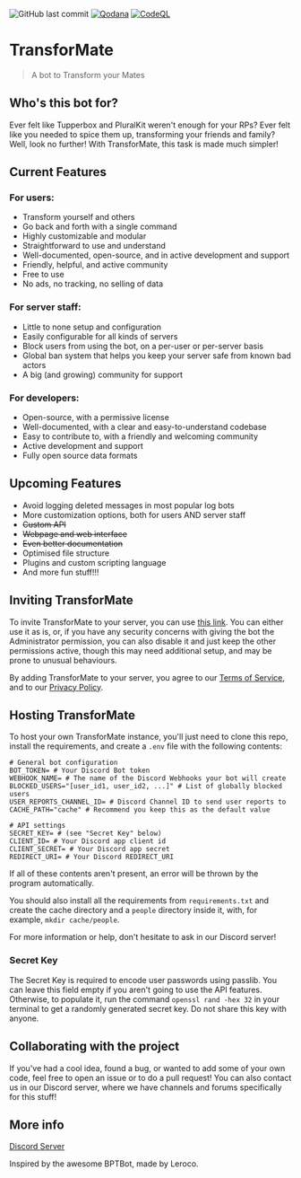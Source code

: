 ![GitHub last commit](https://img.shields.io/github/last-commit/dorythecat/TransforMate)
[![Qodana](https://github.com/dorythecat/TransforMate/actions/workflows/code_quality.yml/badge.svg)](https://github.com/dorythecat/TransforMate/actions/workflows/code_quality.yml)
[![CodeQL](https://github.com/dorythecat/TransforMate/actions/workflows/github-code-scanning/codeql/badge.svg)](https://github.com/dorythecat/TransforMate/actions/workflows/github-code-scanning/codeql)

# TransforMate
> A bot to Transform your Mates

## Who's this bot for?
Ever felt like Tupperbox and PluralKit weren't enough for your RPs? Ever felt
like you needed to spice them up, transforming your friends and family? Well,
look no further! With TransforMate, this task is made much simpler!

## Current Features
### For users:
- Transform yourself and others
- Go back and forth with a single command
- Highly customizable and modular
- Straightforward to use and understand
- Well-documented, open-source, and in active development and support
- Friendly, helpful, and active community
- Free to use
- No ads, no tracking, no selling of data

### For server staff:
- Little to none setup and configuration
- Easily configurable for all kinds of servers
- Block users from using the bot, on a per-user or per-server basis
- Global ban system that helps you keep your server safe from known bad actors
- A big (and growing) community for support

### For developers:
- Open-source, with a permissive license
- Well-documented, with a clear and easy-to-understand codebase
- Easy to contribute to, with a friendly and welcoming community
- Active development and support
- Fully open source data formats

## Upcoming Features
- Avoid logging deleted messages in most popular log bots
- More customization options, both for users AND server staff
- ~~Custom API~~
- ~~Webpage and web interface~~
- ~~Even better documentation~~
- Optimised file structure
- Plugins and custom scripting language
- And more fun stuff!!!

## Inviting TransforMate
To invite TransforMate to your server, you can use [this link](https://discord.com/oauth2/authorize?client_id=1274436972621987881).
You can either use it as is, or, if you have any security concerns with giving the bot the Administrator permission, you
can also disable it and just keep the other permissions active, though this may need additional setup, and may be prone
to unusual behaviours.

By adding TransforMate to your server, you agree to our
[Terms of Service](http://docs.transformate.live/legal/tos/), and to our
[Privacy Policy](http://docs.transformate.live/legal/privacy_policy/).

## Hosting TransforMate
To host your own TransforMate instance, you'll just need to clone this repo,
install the requirements, and create a `.env` file with the following contents:
```
# General bot configuration
BOT_TOKEN= # Your Discord Bot token
WEBHOOK_NAME= # The name of the Discord Webhooks your bot will create
BLOCKED_USERS="[user_id1, user_id2, ...]" # List of globally blocked users
USER_REPORTS_CHANNEL_ID= # Discord Channel ID to send user reports to
CACHE_PATH="cache" # Recommend you keep this as the default value

# API settings
SECRET_KEY= # (see "Secret Key" below)
CLIENT_ID= # Your Discord app client id
CLIENT_SECRET= # Your Discord app secret
REDIRECT_URI= # Your Discord REDIRECT_URI
```

If all of these contents aren't present, an error will be thrown by the program
automatically.

You should also install all the requirements from `requirements.txt` and create the
cache directory and a `people` directory inside it, with, for example,
`mkdir cache/people`.

For more information or help, don't hesitate to ask in our Discord server!

### Secret Key
The Secret Key is required to encode user passwords using passlib. You can leave
this field empty if you aren't going to use the API features. Otherwise, to
populate it, run the command `openssl rand -hex 32` in your terminal to get a
randomly generated secret key. Do not share this key with anyone.

## Collaborating with the project
If you've had a cool idea, found a bug, or wanted to add some of your own code, 
feel free to open an issue or to do a pull request! You can also contact us in
our Discord server, where we have channels and forums specifically for this stuff!

## More info
[Discord Server](https://discord.gg/uGjWk2SRf6)

Inspired by the awesome BPTBot, made by Leroco.